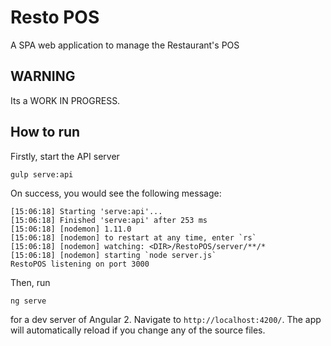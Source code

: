 # Resto POS

A SPA web application to manage the Restaurant's POS

## WARNING

Its a WORK IN PROGRESS.

## How to run

Firstly, start the API server    
    
    gulp serve:api


On success, you would see the following message:    

    [15:06:18] Starting 'serve:api'...
    [15:06:18] Finished 'serve:api' after 253 ms
    [15:06:18] [nodemon] 1.11.0
    [15:06:18] [nodemon] to restart at any time, enter `rs`
    [15:06:18] [nodemon] watching: <DIR>/RestoPOS/server/**/*
    [15:06:18] [nodemon] starting `node server.js`
    RestoPOS listening on port 3000


Then, run

    ng serve
for a dev server of Angular 2. Navigate to `http://localhost:4200/`. The app will automatically reload if you change any of the source files.

